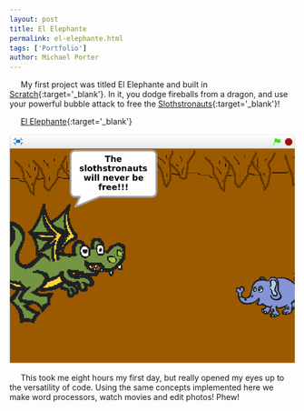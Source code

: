 ```yaml
---
layout: post
title: El Elephante
permalink: el-elephante.html
tags: ['Portfolio']
author: Michael Porter
---
```


&nbsp;&nbsp;&nbsp;&nbsp;&nbsp;My first project was titled El Elephante and built in [Scratch](https://scratch.mit.edu/){:target='_blank'}. In it, you dodge fireballs from a dragon, and use your powerful bubble attack to free the [Slothstronauts](https://www.google.com/search?q=slothstronaut&source=lnms&tbm=isch&sa=X&ved=0ahUKEwiu-oXz6YXXAhWCgFQKHdTzB8gQ_AUICigB&biw=1301&bih=653){:target='_blank'}!

&nbsp;&nbsp;&nbsp;&nbsp;&nbsp;[El Elephante](https://scratch.mit.edu/projects/3227285/#player){:target='_blank'}

![El Elephante](/../../images/portfolio/elElephante.png)

<!-- more -->

&nbsp;&nbsp;&nbsp;&nbsp;&nbsp;This took me eight hours my first day, but really opened my eyes up to the versatility of code. Using the same concepts implemented here we make word processors, watch movies and edit photos! Phew!
